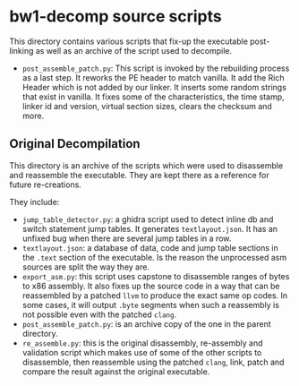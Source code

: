 # bw1-decomp source scripts

This directory contains various scripts that fix-up the executable post-linking as well as an archive of the script used to decompile.

* `post_assemble_patch.py`: This script is invoked by the rebuilding process as a last step. It reworks the PE header to match vanilla. It add the Rich Header which is not added by our linker. It inserts some random strings that exist in vanilla. It fixes some of the characteristics, the time stamp, linker id and version, virtual section sizes, clears the checksum and more.

## Original Decompilation

This directory is an archive of the scripts which were used to disassemble and reassemble the executable. They are kept there as a reference for future re-creations.

They include:
* `jump_table_detector.py`: a ghidra script used to detect inline db and switch statement jump tables. It generates `textlayout.json`. It has an unfixed bug when there are several jump tables in a row.
* `textlayout.json`: a database of data, code and jump table sections in the `.text` section of the executable. Is the reason the unprocessed asm sources are split the way they are.
* `export_asm.py`: this script uses capstone to disassemble ranges of bytes to x86 assembly. It also fixes up the source code in a way that can be reassembled by a patched `llvm` to produce the exact same op codes. In some cases, it will output `.byte` segments when such a reassembly is not possible even with the patched `clang`.
* `post_assemble_patch.py`: is an archive copy of the one in the parent directory.
* `re_assemble.py`: this is the original disassembly, re-assembly and validation script which makes use of some of the other scripts to disassemble, then reassemble using the patched `clang`, link, patch and compare the result against the original executable.